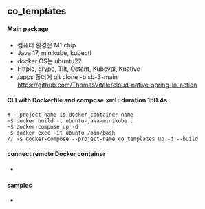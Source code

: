 ## co_templates
#### Main package
- 컴퓨터 환경은 M1 chip
- Java 17, minikube,  kubectl
- docker OS는 ubuntu22
- Httpie, grype, Tilt, Octant, Kubeval, Knative
- /apps 폴더에 git clone -b sb-3-main https://github.com/ThomasVitale/cloud-native-spring-in-action

#### CLI with Dockerfile and compose.xml : duration 150.4s
```
# --project-name is docker container name
~$ docker build -t ubuntu-java-minikube .
~$ docker-compose up -d
~$ docker exec -it ubuntu /bin/bash
// ~$ docker-compose --project-name co_templates up -d --build
```
#### connect remote Docker container
- 

#### samples
- 
